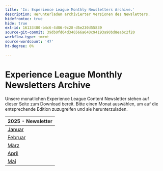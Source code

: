 ```yaml
---
title: 'In: Experience League Monthly Newsletters Archive.'
description: Herunterladen archivierter Versionen des Newsletters.
hidefromtoc: true
hide: true
exl-id: 16133400-b4c6-4d86-9c28-d5e230d55839
source-git-commit: 39db0fd64d346566a640c94193a90bd8eabc2f20
workflow-type: tm+mt
source-wordcount: '47'
ht-degree: 0%

---
```


# Experience League Monthly Newsletters Archive

Unsere monatlichen Experience League Content Newsletter stehen auf dieser Seite zum Download bereit. Bitte einen Monat auswählen, um auf die entsprechende Edition zuzugreifen und sie herunterzuladen.

| 2025 - Newsletter |
|------------|
| [Januar](assets/Jan-Newsletter.pdf) |
| [Februar](assets/Feb-Newsletter.pdf) |
| [März](assets/March-Newsletter.pdf) |
| [April](assets/April-Newsletter.pdf) |
| [Mai](assets/May-Newsletter.pdf) |

